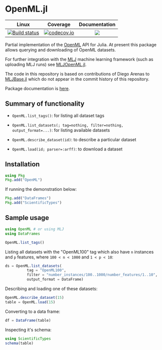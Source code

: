 # OpenML.jl

| Linux | Coverage | Documentation |
| :-----------: | :------: | :-------: |
| [![Build status](https://github.com/JuliaAI/OpenML.jl/workflows/CI/badge.svg)](https://github.com/JuliaAI/OpenML.jl/actions)| [![codecov.io](http://codecov.io/github/JuliaAI/OpenML.jl/coverage.svg?branch=master)](http://codecov.io/github/JuliaAI/OpenML.jl?branch=master) |  [![](https://img.shields.io/badge/docs-stable-blue.svg)](https://JuliaAI.github.io/OpenML.jl/stable) |

Partial implementation of the [OpenML](https://www.openml.org) API for
Julia. At present this package allows querying and
downloading of OpenML datasets. 

For further integration with the
[MLJ](https://JuliaAI.github.io/MLJ.jl/dev/) machine
learning framework (such as uploading MLJ runs) see
[MLJOpenML.jl](https://github.com/JuliaAI/MLJOpenML.jl).


The code in this repository is based on contributions of Diego Arenas
to [MLJBase.jl](https://github.com/JuliaAI/MLJBase.jl) which do not
appear in the commit history of this repository.

Package documentation is [here](https://JuliaAI.github.io/OpenML.jl/dev).

## Summary of functionality

- `OpenML.list_tags()`: for listing all dataset tags
        
- `OpenML.list_datasets(; tag=nothing, filter=nothing, output_format=...)`: for listing available datasets

- `OpenML.describe_dataset(id)`: to describe a particular dataset

- `OpenML.load(id; parser=:arff)`: to download a dataset


## Installation

```julia
using Pkg
Pkg.add("OpenML")
```

If running the demonstration below:

```julia
Pkg.add("DataFrames") 
Pkg.add("ScientificTypes")
```

## Sample usage

```julia
using OpenML # or using MLJ
using DataFrames

OpenML.list_tags()
```

Listing all datasets with the "OpenML100" tag which also have `n`
instances and `p` features, where `100 < n < 1000` and `1 < p < 10`:

```julia
ds = OpenML.list_datasets(
          tag = "OpenML100",
          filter = "number_instances/100..1000/number_features/1..10",
          output_format = DataFrame)
```

Describing and loading one of these datasets:

```julia
OpenML.describe_dataset(15)
table = OpenML.load(15)
```

Converting to a data frame:

```julia
df = DataFrame(table)
```

Inspecting it's schema:

```julia
using ScientificTypes
schema(table)
```
